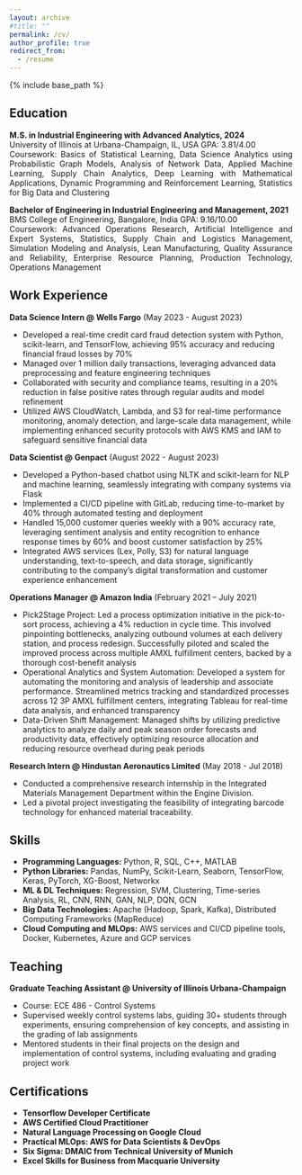 ```yaml
---
layout: archive
#title: ""
permalink: /cv/
author_profile: true
redirect_from:
  - /resume
---
```


{% include base_path %}

## Education

<p align="justify">
<b>M.S. in Industrial Engineering with Advanced Analytics, 2024</b><br>
University of Illinois at Urbana-Champaign, IL, USA
GPA: 3.81/4.00<br>
Coursework: Basics of Statistical Learning, Data Science Analytics using Probabilistic Graph Models, Analysis of Network Data, Applied Machine Learning, Supply Chain Analytics, Deep Learning with Mathematical Applications, Dynamic Programming and Reinforcement Learning, Statistics for Big Data and Clustering
</p>

<p align="justify">
<b>Bachelor of Engineering in Industrial Engineering and Management, 2021</b><br>
BMS College of Engineering, Bangalore, India
GPA: 9.16/10.00<br>
Coursework: Advanced Operations Research, Artificial Intelligence and Expert Systems, Statistics, Supply Chain and Logistics Management, Simulation Modeling and Analysis, Lean Manufacturing, Quality Assurance and Reliability, Enterprise Resource Planning, Production Technology, Operations Management
</p>

## Work Experience

<p align="justify">
<b>Data Science Intern @ Wells Fargo</b> (May 2023 - August 2023)<br>
<ul>
  <li>Developed a real-time credit card fraud detection system with Python, scikit-learn, and TensorFlow, achieving 95% accuracy and reducing financial fraud losses by 70%</li>
  <li>Managed over 1 million daily transactions, leveraging advanced data preprocessing and feature engineering techniques</li>
  <li>Collaborated with security and compliance teams, resulting in a 20% reduction in false positive rates through regular audits and model refinement</li>
  <li>Utilized AWS CloudWatch, Lambda, and S3 for real-time performance monitoring, anomaly detection, and large-scale data management, while implementing enhanced security protocols with AWS KMS and IAM to safeguard sensitive financial data</li>
</ul>
</p>

<p align="justify">
<b>Data Scientist @ Genpact</b> (August 2022 - August 2023)<br>
<ul>
  <li>Developed a Python-based chatbot using NLTK and scikit-learn for NLP and machine learning, seamlessly integrating with company systems via Flask</li>
  <li>Implemented a CI/CD pipeline with GitLab, reducing time-to-market by 40% through automated testing and deployment</li>
  <li>Handled 15,000 customer queries weekly with a 90% accuracy rate, leveraging sentiment analysis and entity recognition to enhance response times by 60% and boost customer satisfaction by 25%</li>
  <li>Integrated AWS services (Lex, Polly, S3) for natural language understanding, text-to-speech, and data storage, significantly contributing to the company’s digital transformation and customer experience enhancement</li>
</ul>
</p>

<p align="justify">
<b>Operations Manager @ Amazon India</b> (February 2021 – July 2021)<br>
<ul>
  <li>Pick2Stage Project: Led a process optimization initiative in the pick-to-sort process, achieving a 4% reduction in cycle time. This involved pinpointing bottlenecks, analyzing outbound volumes at each delivery station, and process redesign. Successfully piloted and scaled the improved process across multiple AMXL fulfillment centers, backed by a thorough cost-benefit analysis</li>
  <li>Operational Analytics and System Automation: Developed a system for automating the monitoring and analysis of leadership and associate performance. Streamlined metrics tracking and standardized processes across 12 3P AMXL fulfillment centers, integrating Tableau for real-time data analysis, and enhanced transparency</li>
  <li>Data-Driven Shift Management: Managed shifts by utilizing predictive analytics to analyze daily and peak season order forecasts and productivity data, effectively optimizing resource allocation and reducing resource overhead during peak periods</li>
</ul>
</p>

<p align="justify">
<b>Research Intern @ Hindustan Aeronautics Limited</b> (May 2018 - Jul 2018)<br>
<ul>
  <li>Conducted a comprehensive research internship in the Integrated Materials Management Department within the Engine Division.</li>
  <li>Led a pivotal project investigating the feasibility of integrating barcode technology for enhanced material traceability.</li>
</ul>
</p>

## Skills

<p align="justify">
<ul>
  <li><b>Programming Languages:</b> Python, R, SQL, C++, MATLAB</li>
  <li><b>Python Libraries:</b> Pandas, NumPy, Scikit-Learn, Seaborn, TensorFlow, Keras, PyTorch, XG-Boost, Networkx</li>
  <li><b>ML & DL Techniques:</b> Regression, SVM, Clustering, Time-series Analysis, RL, CNN, RNN, GAN, NLP, DQN, GCN</li>
  <li><b>Big Data Technologies:</b> Apache (Hadoop, Spark, Kafka), Distributed Computing Frameworks (MapReduce)</li>
  <li><b>Cloud Computing and MLOps:</b> AWS services and CI/CD pipeline tools, Docker, Kubernetes, Azure and GCP services</li>
</ul>
</p>

## Teaching

<p align="justify">
<b>Graduate Teaching Assistant @ University of Illinois Urbana-Champaign</b><br>
<ul>
  <li>Course: ECE 486 - Control Systems</li>
  <li>Supervised weekly control systems labs, guiding 30+ students through experiments, ensuring comprehension of key concepts, and assisting in the grading of lab assignments</li>
  <li>Mentored students in their final projects on the design and implementation of control systems, including evaluating and grading project work</li>
</ul>
</p>

## Certifications

<p align="justify">
<ul>
  <li><b>Tensorflow Developer Certificate</b></li>
  <li><b>AWS Certified Cloud Practitioner</b></li>
  <li><b>Natural Language Processing on Google Cloud</b></li>
  <li><b>Practical MLOps: AWS for Data Scientists & DevOps</b></li>
  <li><b>Six Sigma: DMAIC from Technical University of Munich</b></li>
  <li><b>Excel Skills for Business from Macquarie University</b></li>
</ul>
</p>



  
